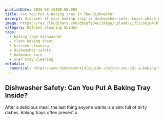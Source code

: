 ```yaml
---
publishDate: 2025-08-15T00:00:00Z
title: Can You Put A Baking Tray In The Dishwasher
excerpt: Discover if your baking tray is dishwasher-safe. Learn which materials can handle the wash cycle and how to clean them effectively for lasting performance.
image: https://res.cloudinary.com/dbcpfy04c/image/upload/v1755168104/blog_image_1755168104_bubjgb.webp
category: Kitchen Cleaning Guides
tags:
  - baking tray dishwasher
  - clean baking sheet
  - kitchen cleaning
  - dishwasher safety
  - bakeware care
  - oven tray cleaning
metadata:
  canonical: https://www.homeessentialsguide.com/can-you-put-a-baking-tray-in-the-dishwasher
---
```


## Dishwasher Safety: Can You Put A Baking Tray Inside?

After a delicious meal, the last thing anyone wants is a sink full of dirty dishes. Baking trays often present a